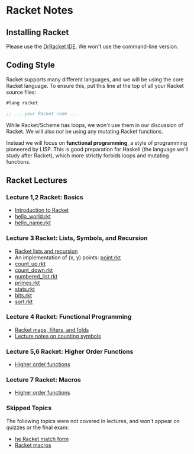 # Racket Notes

## Installing Racket

Please use the [DrRacket IDE](https://racket-lang.org/). We won't use the
command-line version.

## Coding Style

Racket supports many different languages, and we will be using the core Racket
language. To ensure this, put this line at the top of all your Racket source
files:

```lisp
#lang racket

;; ... your Racket code ...
```

While Racket/Scheme has loops, we *won't* use them in our discussion of
Racket. We will also *not* be using any mutating Racket functions.

Instead we will focus on **functional programming**, a style of programming
pioneered by LISP. This is good preparation for Haskell (the language we'll
study after Racket), which more strictly forbids loops and mutating functions.


## Racket Lectures

### Lecture 1,2 Racket: Basics

- [Introduction to Racket](racket_intro.md)
- [hello_world.rkt](hello_world.rkt)
- [hello_name.rkt](hello_name.rkt)

### Lecture 3 Racket: Lists, Symbols, and Recursion

- [Racket lists and recursion](racket_lists_and_recursion.md)
- An implementation of (x, y) points: [point.rkt](point.rkt)
- [count_up.rkt](count_up.rkt)
- [count_down.rkt](count_down.rkt)
- [numbered_list.rkt](numbered_list.rkt)
- [primes.rkt](primes.rkt)
- [stats.rkt](stats.rkt)
- [bits.rkt](bits.rkt)
- [sort.rkt](sort.rkt)

### Lecture 4 Racket: Functional Programming

- [Racket maps, filters, and folds](racket_maps_filters_folds.md)
- [Lecture notes on counting symbols](racketSymbolCountingNotes.md)

### Lecture 5,6 Racket: Higher Order Functions

- [Higher order functions](racket_higher_order_functions.md)

### Lecture 7 Racket: Macros
- [Higher order functions](racket_higher_order_functions.md)

### Skipped Topics

The following topics were not covered in lectures, and won't appear on quizzes
or the final exam:

- [he Racket match form](racket_match_form.md)
- [Racket macros](racket_macros.md)
